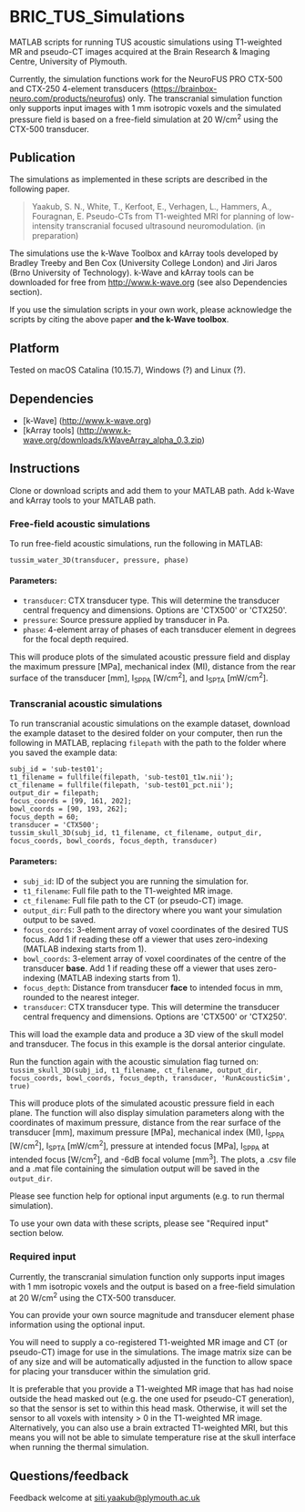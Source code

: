 # BRIC_TUS_Simulations

MATLAB scripts for running TUS acoustic simulations using T1-weighted MR and pseudo-CT images acquired at the Brain Research & Imaging Centre, University of Plymouth.

Currently, the simulation functions work for the NeuroFUS PRO CTX-500 and CTX-250 4-element transducers (https://brainbox-neuro.com/products/neurofus) only. The transcranial simulation function only supports input images with 1 mm isotropic voxels and the simulated pressure field is based on a free-field simulation at 20 W/cm<sup>2</sup> using the CTX-500 transducer. 

## Publication

The simulations as implemented in these scripts are described in the following paper.

>    Yaakub, S. N., White, T., Kerfoot, E., Verhagen, L., Hammers, A., Fouragnan, E.
>    Pseudo-CTs from T1-weighted MRI for planning of low-intensity transcranial focused ultrasound neuromodulation. (in preparation)

The simulations use the k-Wave Toolbox and kArray tools developed by Bradley Treeby and Ben Cox (University College London) and Jiri Jaros (Brno University of Technology). k-Wave and kArray tools can be downloaded for free from http://www.k-wave.org (see also Dependencies section).

If you use the simulation scripts in your own work, please acknowledge the scripts by citing the above paper **and the k-Wave toolbox**.


## Platform

Tested on macOS Catalina (10.15.7), Windows (?) and Linux (?).


## Dependencies

* [k-Wave] (http://www.k-wave.org)
* [kArray tools] (http://www.k-wave.org/downloads/kWaveArray_alpha_0.3.zip)


## Instructions

Clone or download scripts and add them to your MATLAB path. Add k-Wave and kArray tools to your MATLAB path.

### Free-field acoustic simulations
To run free-field acoustic simulations, run the following in MATLAB:
```
tussim_water_3D(transducer, pressure, phase)
```
#### Parameters:
* `transducer`: CTX transducer type. This will determine the transducer central frequency and dimensions. Options are 'CTX500' or 'CTX250'.
* `pressure`: Source pressure applied by transducer in Pa.
* `phase`: 4-element array of phases of each transducer element in degrees for the focal depth required.

This will produce plots of the simulated acoustic pressure field and display the maximum pressure [MPa], mechanical index (MI), distance from the rear surface of the transducer [mm], I<sub>SPPA</sub> [W/cm<sup>2</sup>], and I<sub>SPTA</sub> [mW/cm<sup>2</sup>].

### Transcranial acoustic simulations
To run transcranial acoustic simulations on the example dataset, download the example dataset to the desired folder on your computer, then run the following in MATLAB, replacing `filepath` with the path to the folder where you saved the example data:
```
subj_id = 'sub-test01';
t1_filename = fullfile(filepath, 'sub-test01_t1w.nii');
ct_filename = fullfile(filepath, 'sub-test01_pct.nii');
output_dir = filepath;
focus_coords = [99, 161, 202];
bowl_coords = [90, 193, 262];
focus_depth = 60;
transducer = 'CTX500';
tussim_skull_3D(subj_id, t1_filename, ct_filename, output_dir, focus_coords, bowl_coords, focus_depth, transducer)
```

#### Parameters:
* `subj_id`: ID of the subject you are running the simulation for.
* `t1_filename`: Full file path to the T1-weighted MR image.
* `ct_filename`: Full file path to the CT (or pseudo-CT) image.
* `output_dir`: Full path to the directory where you want your simulation output to be saved.
* `focus_coords`: 3-element array of voxel coordinates of the desired TUS focus. Add 1 if reading these off a viewer that uses zero-indexing (MATLAB indexing starts from 1).
* `bowl_coords`: 3-element array of voxel coordinates of the centre of the transducer **base**. Add 1 if reading these off a viewer that uses zero-indexing (MATLAB indexing starts from 1).
* `focus_depth`: Distance from transducer **face** to intended focus in mm, rounded to the nearest integer.
* `transducer`: CTX transducer type. This will determine the transducer central frequency and dimensions. Options are 'CTX500' or 'CTX250'.

This will load the example data and produce a 3D view of the skull model and transducer. The focus in this example is the dorsal anterior cingulate. 

Run the function again with the acoustic simulation flag turned on:
`tussim_skull_3D(subj_id, t1_filename, ct_filename, output_dir, focus_coords, bowl_coords, focus_depth, transducer, 'RunAcousticSim', true)`

This will produce plots of the simulated acoustic pressure field in each plane. The function will also display simulation parameters along with the coordinates of maximum pressure, distance from the rear surface of the transducer [mm], maximum pressure [MPa], mechanical index (MI), I<sub>SPPA</sub> [W/cm<sup>2</sup>], I<sub>SPTA</sub> [mW/cm<sup>2</sup>], pressure at intended focus [MPa], I<sub>SPPA</sub> at intended focus [W/cm<sup>2</sup>], and -6dB focal volume [mm<sup>3</sup>].
The plots, a .csv file and a .mat file containing the simulation output will be saved in the `output_dir`.

Please see function help for optional input arguments (e.g. to run thermal simulation).

To use your own data with these scripts, please see "Required input" section below.


### Required input
Currently, the transcranial simulation function only supports input images with 1 mm isotropic voxels and the output is based on a free-field simulation at 20 W/cm<sup>2</sup> using the CTX-500 transducer. 

You can provide your own source magnitude and transducer element phase information using the optional input.

You will need to supply a co-registered T1-weighted MR image and CT (or pseudo-CT) image for use in the simulations. The image matrix size can be of any size and will be automatically adjusted in the function to allow space for placing your transducer within the simulation grid.

It is preferable that you provide a T1-weighted MR image that has had noise outside the head masked out (e.g. the one used for pseudo-CT generation), so that the sensor is set to within this head mask. Otherwise, it will set the sensor to all voxels with intensity > 0 in the T1-weighted MR image. Alternatively, you can also use a brain extracted T1-weighted MRI, but this means you will not be able to simulate temperature rise at the skull interface when running the thermal simulation.


## Questions/feedback
Feedback welcome at siti.yaakub@plymouth.ac.uk
